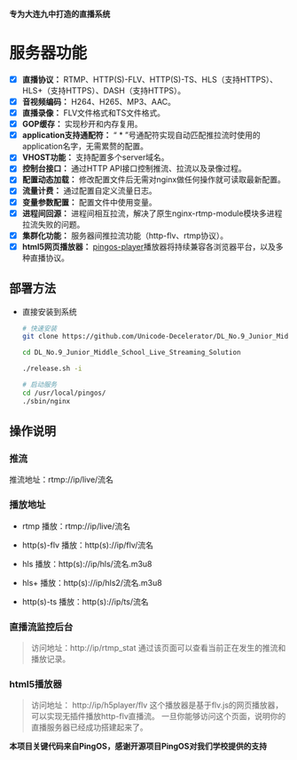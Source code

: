 **专为大连九中打造的直播系统**

# 服务器功能

- [x] **直播协议：** RTMP、HTTP(S)-FLV、HTTP(S)-TS、HLS（支持HTTPS）、HLS+（支持HTTPS）、DASH（支持HTTPS）。
- [x] **音视频编码：** H264、H265、MP3、AAC。
- [x] **直播录像：** FLV文件格式和TS文件格式。
- [x] **GOP缓存：** 实现秒开和内存复用。
- [x] **application支持通配符：** “ * ”号通配符实现自动匹配推拉流时使用的application名字，无需累赘的配置。
- [x] **VHOST功能：** 支持配置多个server域名。
- [x] **控制台接口：** 通过HTTP API接口控制推流、拉流以及录像过程。
- [x] **配置动态加载：** 修改配置文件后无需对nginx做任何操作就可读取最新配置。
- [x] **流量计费：** 通过配置自定义流量日志。
- [x] **变量参数配置：** 配置文件中使用变量。
- [x] **进程间回源：** 进程间相互拉流，解决了原生nginx-rtmp-module模块多进程拉流失败的问题。
- [x] **集群化功能：** 服务器间推拉流功能（http-flv、rtmp协议）。
- [x] **html5网页播放器：** [pingos-player](https://github.com/pingostack/pingos-player)播放器将持续兼容各浏览器平台，以及多种直播协议。

## 部署方法

- 直接安装到系统
    ```bash
    # 快速安装
    git clone https://github.com/Unicode-Decelerator/DL_No.9_Junior_Middle_School_Live_Streaming_Solution.git

    cd DL_No.9_Junior_Middle_School_Live_Streaming_Solution

    ./release.sh -i

    # 启动服务
    cd /usr/local/pingos/
    ./sbin/nginx
    ```

## 操作说明

### 推流

推流地址：rtmp://ip/live/流名

### 播放地址

- rtmp 播放：rtmp://ip/live/流名

- http(s)-flv 播放：http(s)://ip/flv/流名

- hls 播放：http(s)://ip/hls/流名.m3u8

- hls+ 播放：http(s)://ip/hls2/流名.m3u8

- http(s)-ts 播放：http(s)://ip/ts/流名

### 直播流监控后台

> 访问地址：http://ip/rtmp_stat
> 通过该页面可以查看当前正在发生的推流和播放记录。


### html5播放器

> 访问地址： http://ip/h5player/flv
> 这个播放器是基于flv.js的网页播放器，可以实现无插件播放http-flv直播流。
> 一旦你能够访问这个页面，说明你的直播服务器已经成功搭建起来了。

**本项目关键代码来自PingOS，感谢开源项目PingOS对我们学校提供的支持**
